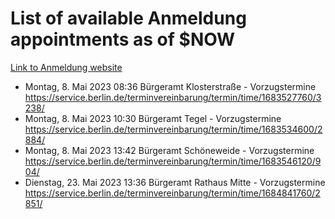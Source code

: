 # List of available Anmeldung appointments as of $NOW
[Link to Anmeldung website](https://service.berlin.de/terminvereinbarung/termin/tag.php?termin=1&anliegen[]=120686&dienstleisterlist=122210,122217,327316,122219,327312,122227,327314,122231,327346,122243,327348,122254,122252,329742,122260,329745,122262,329748,122271,327278,122273,327274,122277,327276,330436,122280,327294,122282,327290,122284,327292,122291,327270,122285,327266,122286,327264,122296,327268,150230,329760,122297,327286,122294,327284,122312,329763,122314,329775,122304,327330,122311,327334,122309,327332,317869,122281,327352,122279,329772,122283,122276,327324,122274,327326,122267,329766,122246,327318,122251,327320,122257,327322,122208,327298,122226,327300&herkunft=http%3A%2F%2Fservice.berlin.de%2Fdienstleistung%2F120686%2F)
- Montag, 8. Mai 2023 08:36 Bürgeramt Klosterstraße - Vorzugstermine https://service.berlin.de/terminvereinbarung/termin/time/1683527760/3238/
- Montag, 8. Mai 2023 10:30 Bürgeramt Tegel - Vorzugstermine https://service.berlin.de/terminvereinbarung/termin/time/1683534600/2884/
- Montag, 8. Mai 2023 13:42 Bürgeramt Schöneweide - Vorzugstermine https://service.berlin.de/terminvereinbarung/termin/time/1683546120/904/
- Dienstag, 23. Mai 2023 13:36 Bürgeramt Rathaus Mitte - Vorzugstermine https://service.berlin.de/terminvereinbarung/termin/time/1684841760/2851/
